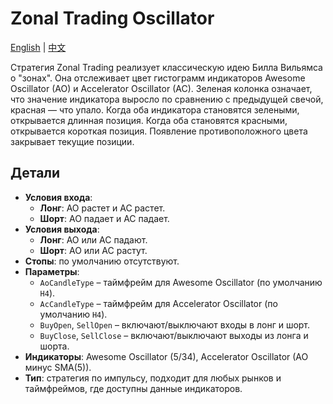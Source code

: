 # Zonal Trading Oscillator
[English](README.md) | [中文](README_cn.md)

Стратегия Zonal Trading реализует классическую идею Билла Вильямса о "зонах". Она отслеживает цвет гистограмм индикаторов Awesome Oscillator (AO) и Accelerator Oscillator (AC). Зеленая колонка означает, что значение индикатора выросло по сравнению с предыдущей свечой, красная — что упало. Когда оба индикатора становятся зелеными, открывается длинная позиция. Когда оба становятся красными, открывается короткая позиция. Появление противоположного цвета закрывает текущие позиции.

## Детали
- **Условия входа**:
  - **Лонг**: AO растет и AC растет.
  - **Шорт**: AO падает и AC падает.
- **Условия выхода**:
  - **Лонг**: AO или AC падают.
  - **Шорт**: AO или AC растут.
- **Стопы**: по умолчанию отсутствуют.
- **Параметры**:
  - `AoCandleType` – таймфрейм для Awesome Oscillator (по умолчанию `H4`).
  - `AcCandleType` – таймфрейм для Accelerator Oscillator (по умолчанию `H4`).
  - `BuyOpen`, `SellOpen` – включают/выключают входы в лонг и шорт.
  - `BuyClose`, `SellClose` – включают/выключают выходы из лонга и шорта.
- **Индикаторы**: Awesome Oscillator (5/34), Accelerator Oscillator (AO минус SMA(5)).
- **Тип**: стратегия по импульсу, подходит для любых рынков и таймфреймов, где доступны данные индикаторов.

